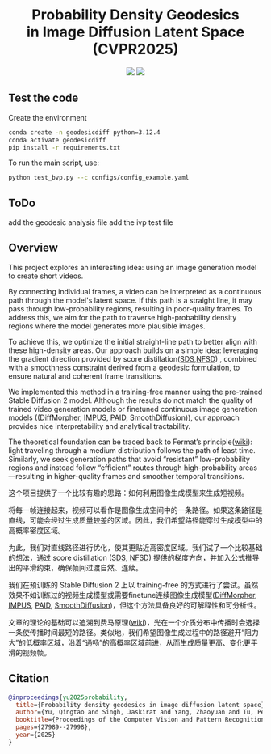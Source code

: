 <h1 align='center'>
  Probability Density Geodesics <br> in Image Diffusion Latent Space (CVPR2025)
</h1>

<p align="center">
  <a href='https://arxiv.org/pdf/2504.06675'>
  <img src='https://img.shields.io/badge/Arxiv-2504.06675-A42C25?style=flat&logo=arXiv&logoColor=A42C25'></a> 
  <a href='https://www.youtube.com/watch?v=r65VFu1sa2E)'>
  <img src="https://img.shields.io/badge/YouTube-Video-red?logo=youtube"></a> 
</p>

## Test the code
Create the environment
```bash
conda create -n geodesicdiff python=3.12.4
conda activate geodesicdiff
pip install -r requirements.txt
```

To run the main script, use:
```bash
python test_bvp.py --c configs/config_example.yaml
```

## ToDo 
add the geodesic analysis file
add the ivp test file

## Overview

This project explores an interesting idea: using an image generation model to create short videos. 

By connecting individual frames, a video can be interpreted as a continuous path through the model's latent space. If this path is a straight line, it may pass through low-probability regions, resulting in poor-quality frames. To address this, we aim for the path to traverse high-probability density regions where the model generates more plausible images.

To achieve this, we optimize the initial straight-line path to better align with these high-density areas. Our approach builds on a simple idea: leveraging the gradient direction provided by score distillation([SDS](https://dreamfusion3d.github.io/),[NFSD](https://orenkatzir.github.io/nfsd/))
, combined with a smoothness constraint derived from a geodesic formulation, to ensure natural and coherent frame transitions.

We implemented this method in a training-free manner using the pre-trained Stable Diffusion 2 model. Although the results do not match the quality of trained video generation models or finetuned continuous image generation models (([DiffMorpher](https://github.com/Kevin-thu/DiffMorpher), [IMPUS](https://github.com/GoL2022/IMPUS), [PAID](https://qy-h00.github.io/attention-interpolation-diffusion/), [SmoothDiffusion](https://github.com/SHI-Labs/Smooth-Diffusion))), our approach provides nice interpretability and analytical tractability.

The theoretical foundation can be traced back to Fermat’s principle([wiki](https://en.wikipedia.org/wiki/Fermat%27s_principle)): light traveling through a medium distribution follows the path of least time. Similarly, we seek generation paths that avoid “resistant” low-probability regions and instead follow “efficient” routes through high-probability areas—resulting in higher-quality frames and smoother temporal transitions.

这个项目提供了一个比较有趣的思路：如何利用图像生成模型来生成短视频。

将每一帧连接起来，视频可以看作是图像生成空间中的一条路径。如果这条路径是直线，可能会经过生成质量较差的区域。因此，我们希望路径能穿过生成模型中的高概率密度区域。

为此，我们对直线路径进行优化，使其更贴近高密度区域。我们试了一个比较基础的想法，通过 score distillation ([SDS](https://dreamfusion3d.github.io/), [NFSD](https://orenkatzir.github.io/nfsd/)) 提供的梯度方向，并加入公式推导出的平滑约束，确保帧间过渡自然、连续。

我们在预训练的 Stable Diffusion 2 上以 training-free 的方式进行了尝试。虽然效果不如训练过的视频生成模型或需要finetune连续图像生成模型([DiffMorpher](https://github.com/Kevin-thu/DiffMorpher), [IMPUS](https://github.com/GoL2022/IMPUS), [PAID](https://qy-h00.github.io/attention-interpolation-diffusion/), [SmoothDiffusion](https://github.com/SHI-Labs/Smooth-Diffusion))，但这个方法具备良好的可解释性和可分析性。

文章的理论的基础可以追溯到费马原理([wiki](https://en.wikipedia.org/wiki/Fermat%27s_principle))，光在一个介质分布中传播时会选择一条使传播时间最短的路径。类似地，我们希望图像生成过程中的路径避开“阻力大”的低概率区域，沿着“通畅”的高概率区域前进，从而生成质量更高、变化更平滑的视频帧。

## Citation
```bibtex
@inproceedings{yu2025probability,
  title={Probability density geodesics in image diffusion latent space},
  author={Yu, Qingtao and Singh, Jaskirat and Yang, Zhaoyuan and Tu, Peter Henry and Zhang, Jing and Li, Hongdong and Hartley, Richard and Campbell, Dylan},
  booktitle={Proceedings of the Computer Vision and Pattern Recognition Conference},
  pages={27989--27998},
  year={2025}
}
```

